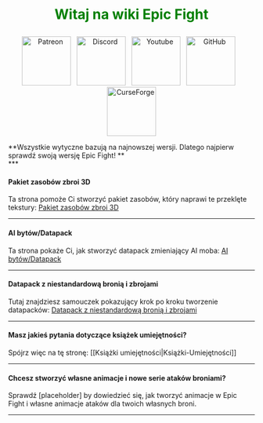 <!-- Do not edit this! -->
# <p style="text-align: center;"><span style="color:green;">**Witaj na wiki Epic Fight**</span></p>


<p style="text-align: center;"><a title="Patreon" href="https://www.patreon.com/bePatron?u=53051224" target="_blank" rel="noopener noreferrer"><img src="https://github.com/Yesssssman/epicfightmod/assets/77132244/7c517b51-581a-48dc-9130-aaad326dbcb4" alt="Patreon" width="100" height="100" /></a>&nbsp; &nbsp;<a title="Discord" href="https://discord.com/invite/NbAJwj8RHg" target="_blank" rel="noopener noreferrer"><img src="https://github.com/Yesssssman/epicfightmod/assets/77132244/f3358cb9-f3cd-46e7-9ed0-a90bc2b1b188" alt="Discord" width="100" height="100" /></a>&nbsp; &nbsp;<a title="YouTube" href="https://www.youtube.com/@yesman4100" target="_blank" rel="noopener noreferrer"><img src="https://github.com/Yesssssman/epicfightmod/assets/77132244/3f2de855-e926-4eb9-a20c-4c6f44828250" alt="Youtube" width="100" height="100" /></a>&nbsp; &nbsp;<a title="GitHub" href="https://github.com/Yesssssman/epicfightmod/" target="_blank" rel="noopener noreferrer"><img src="https://github.com/Yesssssman/epicfightmod/assets/77132244/23220c47-c1e5-4e2b-82aa-876a86d7ed1a" alt="GitHub" width="100" height="100" /></a>&nbsp; &nbsp;<a title="CurseForge" href="https://www.curseforge.com/minecraft/mc-mods/epic-fight-mod" target="_blank" rel="noopener noreferrer"><img src="https://github.com/Yesssssman/epicfightmod/assets/77132244/3fcda922-a1d2-475a-ba30-d8f5cd88ff3e" alt="CurseForge" width="100" height="100" /></a></p>
**Wszystkie wytyczne bazują na najnowszej wersji. Dlatego najpierw sprawdź swoją wersję Epic Fight! ** <br>
***

#### Pakiet zasobów zbroi 3D

Ta strona pomoże Ci stworzyć pakiet zasobów, który naprawi te przeklęte tekstury: [Pakiet zasobów zbroi 3D](Armor/3Darmor_page1)

***

#### AI bytów/Datapack

Ta strona pokaże Ci, jak stworzyć datapack zmieniający AI moba: [AI bytów/Datapack](Guides/page1)
***

#### Datapack z niestandardową bronią i zbrojami

Tutaj znajdziesz samouczek pokazujący krok po kroku tworzenie datapacków: [Datapack z niestandardową bronią i zbrojami](Guides/page2)

***

#### Masz jakieś pytania dotyczące książek umiejętności?

Spójrz więc na tę stronę: [[Książki umiejętności|Książki-Umiejętności]]

***

#### Chcesz stworzyć własne animacje i nowe serie ataków broniami?

Sprawdź [placeholder] by dowiedzieć się, jak tworzyć animacje w Epic Fight i własne animacje ataków dla twoich własnych broni.

***

